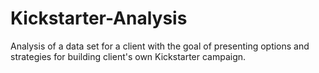# Kickstarter-Analysis
Analysis of a data set for a client with the goal of presenting options and strategies for building client's own Kickstarter campaign.
